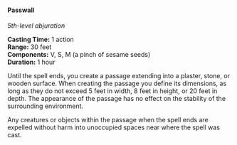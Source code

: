 #### Passwall
<!-- markdownlint-disable link-image-reference-definitions -->
[_metadata_:spell_name]:- "Passwall"
[_metadata_:spell_level]:- "5"
[_metadata_:spell_school]:- "abjuration"
[_metadata_:ritual]:- "false"
[_metadata_:casting_time_amount]:- "1"
[_metadata_:casting_time_unit]:- "action"
[_metadata_:range]:- "30 feet"
[_metadata_:target]:- "a plaster, stone, or wooden surface"
[_metadata_:components_verbal]:- "true"
[_metadata_:components_somatic]:- "true"
[_metadata_:components_material]:- "true"
[_metadata_:components_material_description]:- "a pinch of sesame seeds"
[_metadata_:duration]:- "1 hour"
[_metadata_:concentration]:- "false"
[_metadata_:compared_to_wotc_srd_5.1]:- "mechanics_same_wording_different"
[_metadata_:compared_to_a5e_srd]:- "mechanics_same_wording_different"
<!-- markdownlint-disable-next-line no-emphasis-as-heading -->
_5th-level abjuration_

**Casting Time:** 1 action \
**Range:** 30 feet \
**Components:** V, S, M (a pinch of sesame seeds) \
**Duration:** 1 hour

Until the spell ends, you create a passage extending into a plaster, stone, or wooden surface.
When creating the passage you define its dimensions, as long as they do not exceed 5 feet in width, 8 feet in height, or 20 feet in depth.
The appearance of the passage has no effect on the stability of the surrounding environment.

Any creatures or objects within the passage when the spell ends are expelled without harm into unoccupied spaces near where the spell was cast.
